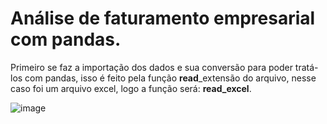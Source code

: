 # Análise de faturamento empresarial com pandas. 

Primeiro se faz a importação dos dados e sua conversão para poder tratá-los com pandas, isso é feito pela função **read**_extensão do arquivo, nesse caso foi um arquivo excel, logo a função será: **read_excel**.  

![image](https://github.com/DaviFelipe00/Faturamento_com_pandas/blob/main/C%C3%B3digo.png?raw=true)
